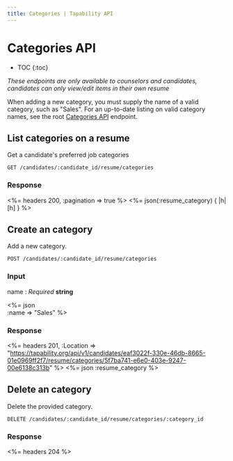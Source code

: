 ```yaml
---
title: Categories | Tapability API
---
```


# Categories API

* TOC
{:toc}

_These endpoints are only available to counselors and candidates, candidates can only view/edit items in their own resume_

When adding a new category, you must supply the name of a valid category, such as "Sales". For an up-to-date listing on valid category names, see the root [Categories API](/v1/categories/) endpoint.

## List categories on a resume

Get a candidate's preferred job categories

    GET /candidates/:candidate_id/resume/categories

### Response

<%= headers 200, :pagination => true %>
<%= json(:resume_category) { |h| [h] } %>

## Create an category

Add a new category.

    POST /candidates/:candidate_id/resume/categories

### Input

name
: _Required_ **string**

<%= json \
    :name => "Sales"
%>

### Response

<%= headers 201, :Location => "https://tapability.org/api/v1/candidates/eaf3022f-330e-46db-8665-01e0969ff2f7/resume/categories/5f7ba741-e6e0-403e-9247-00e6138c313b" %>
<%= json :resume_category %>

## Delete an category

Delete the provided category.

    DELETE /candidates/:candidate_id/resume/categories/:category_id

### Response

<%= headers 204 %>
